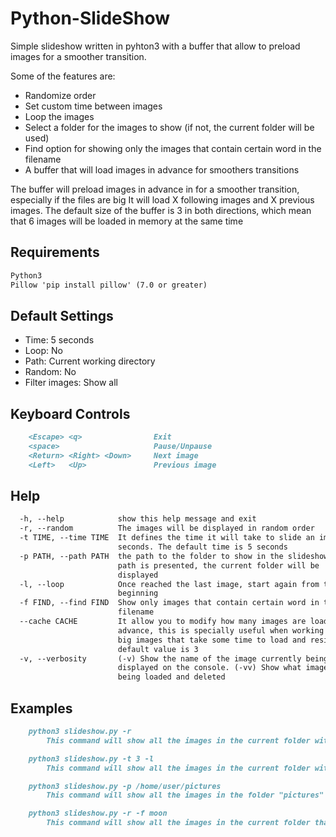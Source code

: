 # Python-SlideShow

Simple slideshow written in pyhton3 with a buffer that allow to preload images for a smoother transition.
  
  Some of the features are:
  
* Randomize order
* Set custom time between images
* Loop the images
* Select a folder for the images to show (if not, the current folder will be used)
* Find option for showing only the images that contain certain word in the filename
* A buffer that will load images in advance for smoothers transitions

The buffer will preload images in advance in for a smoother transition, especially if the files are big
It will load X following images and X previous images. The default size of the buffer is 3 in both directions, which mean that 6 images will be loaded in memory at the same time

## Requirements

```markdown
Python3
Pillow 'pip install pillow' (7.0 or greater)
```

## Default Settings

* Time: 5 seconds
* Loop: No
* Path: Current working directory
* Random: No
* Filter images: Show all

## Keyboard Controls

```markdown
    <Escape> <q>                Exit
    <space>                     Pause/Unpause
    <Return> <Right> <Down>     Next image
    <Left>   <Up>               Previous image
```

## Help

```markdown
  -h, --help            show this help message and exit
  -r, --random          The images will be displayed in random order
  -t TIME, --time TIME  It defines the time it will take to slide an image in
                        seconds. The default time is 5 seconds
  -p PATH, --path PATH  the path to the folder to show in the slideshow. If no
                        path is presented, the current folder will be
                        displayed
  -l, --loop            Once reached the last image, start again from the
                        beginning
  -f FIND, --find FIND  Show only images that contain certain word in their
                        filename
  --cache CACHE         It allow you to modify how many images are loaded in
                        advance, this is specially useful when working with
                        big images that take some time to load and resize. The
                        default value is 3
  -v, --verbosity       (-v) Show the name of the image currently being
                        displayed on the console. (-vv) Show what images are
                        being loaded and deleted
```

## Examples

```markdown
    python3 slideshow.py -r
        This command will show all the images in the current folder with a random order

    python3 slideshow.py -t 3 -l
        This command will show all the images in the current folder with 3 seconds between them (-t 3) and once it reaches the last image it will start from the beginning (-l)

    python3 slideshow.py -p /home/user/pictures
        This command will show all the images in the folder "pictures" situated at "/home/user/pictures/"

    python3 slideshow.py -r -f moon
        This command will show all the images in the current folder that has "moon" in their name in a random order
```

